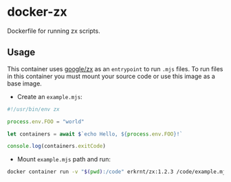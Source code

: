 # docker-zx

Dockerfile for running zx scripts.

## Usage

This container uses [google/zx](https://github.com/google/zx) as an `entrypoint` to run `.mjs` files. To run files in this container you must mount your source code or use this image as a base image.

- Create an `example.mjs`:

```js
#!/usr/bin/env zx

process.env.FOO = "world"

let containers = await $`echo Hello, ${process.env.FOO}!`

console.log(containers.exitCode)
```

- Mount `example.mjs` path and run:

```bash
docker container run -v "$(pwd):/code" erkrnt/zx:1.2.3 /code/example.mjs
```
